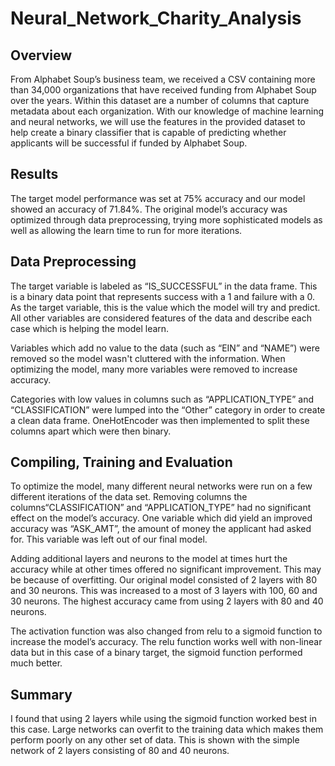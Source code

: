 # Neural_Network_Charity_Analysis
## Overview
From Alphabet Soup’s business team, we received a CSV containing more than 34,000 organizations that have received funding from Alphabet Soup over the years. Within this dataset are a number of columns that capture metadata about each organization. With our knowledge of machine learning and neural networks, we will use the features in the provided dataset to help create a binary classifier that is capable of predicting whether applicants will be successful if funded by Alphabet Soup.

## Results
The target model performance was set at 75% accuracy and our model showed an accuracy of 71.84%. The original model’s accuracy was optimized through data preprocessing, trying more sophisticated models as well as allowing the learn time to run for more iterations. 

## Data Preprocessing
The target variable is labeled as “IS_SUCCESSFUL” in the data frame. This is a binary data point that represents success with a 1 and failure with a 0. As the target variable, this is the value which the model will try and predict. All other variables are considered features of the data and describe each case which is helping the model learn.

Variables which add no value to the data (such as “EIN” and “NAME”) were removed so the model wasn't cluttered with the information. When optimizing the model, many more variables were removed to increase accuracy.

Categories with low values in columns such as “APPLICATION_TYPE” and “CLASSIFICATION” were lumped into the “Other” category in order to create a clean data frame. OneHotEncoder was then implemented to split these columns apart which were then binary.

## Compiling, Training and Evaluation
To optimize the model, many different neural networks were run on a few different iterations of the data set. Removing columns the columns“CLASSIFICATION” and “APPLICATION_TYPE” had no significant effect on the model’s accuracy. One variable which did yield an improved accuracy was “ASK_AMT”, the amount of money the applicant had asked for. This variable was left out of our final model.

Adding additional layers and neurons to the model at times hurt the accuracy while at other times offered no significant improvement. This may be because of overfitting. Our original model consisted of 2 layers with 80 and 30 neurons. This was increased to a most of 3 layers with 100, 60 and 30 neurons. The highest accuracy came from using 2 layers with 80 and 40 neurons.

The activation function was also changed from relu to a sigmoid function to increase the model’s accuracy. The relu function works well with non-linear data but in this case of a binary target, the sigmoid function performed much better.

## Summary
I found that using 2 layers while using the sigmoid function worked best in this case. Large networks can overfit to the training data which makes them perform poorly on any other set of data. This is shown with the simple network of 2 layers consisting of 80 and 40 neurons. 

